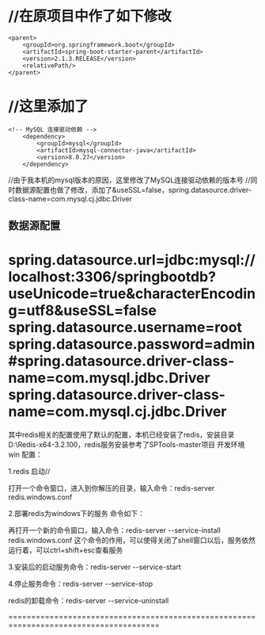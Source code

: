 //在原项目中作了如下修改
=======================================================================================
<!-- Spring Boot 启动父依赖 -->
    <parent>
        <groupId>org.springframework.boot</groupId>
        <artifactId>spring-boot-starter-parent</artifactId>
        <version>2.1.3.RELEASE</version>
        <relativePath/>
    </parent>

//这里添加了<relativePath/>
=======================================================================================
    <!-- MySQL 连接驱动依赖 -->
        <dependency>
            <groupId>mysql</groupId>
            <artifactId>mysql-connector-java</artifactId>
            <version>8.0.27</version>
        </dependency>
//由于我本机的mysql版本的原因，这里修改了MySQL连接驱动依赖的版本号
//同时数据源配置也做了修改，添加了&useSSL=false，spring.datasource.driver-class-name=com.mysql.cj.jdbc.Driver
## 数据源配置
spring.datasource.url=jdbc:mysql://localhost:3306/springbootdb?useUnicode=true&characterEncoding=utf8&useSSL=false
spring.datasource.username=root
spring.datasource.password=admin
#spring.datasource.driver-class-name=com.mysql.jdbc.Driver
spring.datasource.driver-class-name=com.mysql.cj.jdbc.Driver
=======================================================================================
其中redis相关的配置使用了默认的配置，本机已经安装了redis，安装目录D:\Redis-x64-3.2.100，redis服务安装参考了SPTools-master项目
开发环境 win 配置：

1.redis 启动//

打开一个命令窗口，进入到你解压的目录，输入命令：redis-server redis.windows.conf

2.部署redis为windows下的服务 命令如下：

再打开一个新的命令窗口，输入命令：redis-server --service-install redis.windows.conf
这个命令的作用，可以使得关闭了shell窗口以后，服务依然运行着，可以ctrl+shift+esc查看服务

3.安装后的启动服务命令：redis-server --service-start

4.停止服务命令：redis-server --service-stop

redis的卸载命令：redis-server --service-uninstall

=======================================================================================
